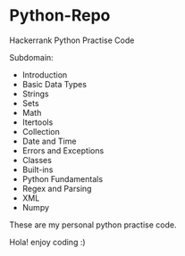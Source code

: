 # Python-Repo
Hackerrank Python Practise Code

Subdomain:
- Introduction
- Basic Data Types
- Strings
- Sets
- Math
- Itertools
- Collection
- Date and Time
- Errors and Exceptions
- Classes
- Built-ins
- Python Fundamentals
- Regex and Parsing
- XML
- Numpy

These are my personal python practise code.

Hola! enjoy coding :)
